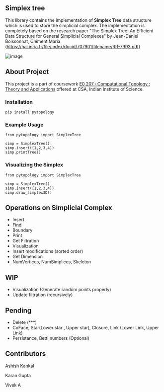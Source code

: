 ## Simplex tree
This library contains the implementation of **Simplex Tree** data structure which is used to store the simplicial complex. The implementation is completely based on the research paper "The Simplex Tree: An Efficient Data Structure for General Simplicial Complexes" by Jean-Daniel Boissonnat, Clément Maria (https://hal.inria.fr/file/index/docid/707901/filename/RR-7993.pdf)

![image](https://user-images.githubusercontent.com/7954909/121715814-f0799000-cafc-11eb-8c73-4a8615b13db7.png)


## About Project
This project is a part of coursework [E0 207 : Computational Topology : Theory and Applications](https://www.csa.iisc.ac.in/~vijayn/courses/CTTA/index.html) offered at CSA, Indian Institute of Science.

### Installation
```
pip install pytopology
```

### Example Usage
```
from pytopology import SimplexTree

simp = SimplexTree()
simp.insert([1,2,3,4])
simp.printTree()
```

### Visualizing the Simplex 
```
from pytopology import SimplexTree

simp = SimplexTree()
simp.insert([1,2,3,4])
simp.draw_simplex3D()
```
## Operations on Simplicial Complex
- Insert
- Find
- Boundary
- Print
- Get Filtration
- Visualization 
- Insert modifications (sorted order)
- Get Dimension
- NumVertices, NumSimplices, Skeleton

## WIP
- Visualization (Generate random points properly)
- Update filtration (recursively)
## Pending 
- Delete (***)
- CoFace, Star(Lower star , Upper star), Closure, Link (Lower Link, Upper Link)
- Persistance, Betti numbers (Optional)

## Contributors
Ashish Kankal 

Karan Gupta

Vivek A
